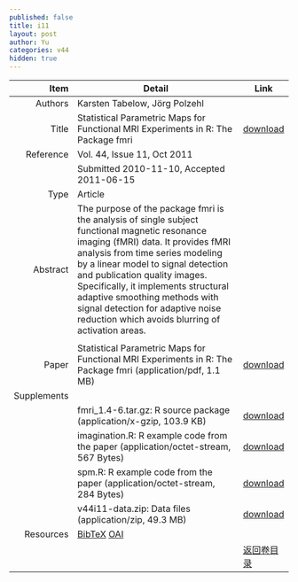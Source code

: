 ```yaml
---
published: false
title: i11
layout: post
author: Yu
categories: v44
hidden: true
---
```


| Item | Detail | Link |
|---:|---|---|
| Authors | Karsten  Tabelow, Jörg  Polzehl| |
| Title |Statistical Parametric Maps for Functional MRI Experiments in R: The Package fmri | [download](http://www.jstatsoft.org/v44/i11/paper) |
| Reference |Vol. 44, Issue 11, Oct 2011 | |
| | Submitted 2010-11-10, Accepted 2011-06-15| | 
| Type | Article| |
| Abstract | The purpose of the package fmri is the analysis of single subject functional magnetic resonance imaging (fMRI) data. It provides fMRI analysis from time series modeling by a linear model to signal detection and publication quality images. Specifically, it implements structural adaptive smoothing methods with signal detection for adaptive noise reduction which avoids blurring of activation areas.
| |
| Paper | Statistical Parametric Maps for Functional MRI Experiments in R: The Package fmri  (application/pdf, 1.1 MB)| [download](http://www.jstatsoft.org/v44/i11/paper) |
| Supplements | | |
| |fmri_1.4-6.tar.gz: R source package  (application/x-gzip, 103.9 KB)|  [download](http://www.jstatsoft.org/v44/i11/supp/1) |
| |imagination.R:     R example code from the paper  (application/octet-stream, 567 Bytes)|  [download](http://www.jstatsoft.org/v44/i11/supp/2) |
| |spm.R:             R example code from the paper  (application/octet-stream, 284 Bytes)|  [download](http://www.jstatsoft.org/v44/i11/supp/3) |
| |v44i11-data.zip:   Data files  (application/zip, 49.3 MB)|  [download](http://www.jstatsoft.org/v44/i11/supp/4) |
| Resources | [BibTeX](http://www.jstatsoft.org/v44/i11/bibtex) [OAI](http://www.jstatsoft.org/oai?verb=GetRecord&identifier=oai.jstatsoft/v44/i11&prefix=oai_dc)| |
| |  | [返回卷目录]({{site.baseurl}}/volume/v44.html) |